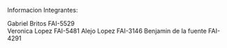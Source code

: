 Informacion Integrantes:

Gabriel Britos FAI-5529  
Veronica Lopez FAI-5481
Alejo Lopez FAI-3146
Benjamin de la fuente FAI-4291